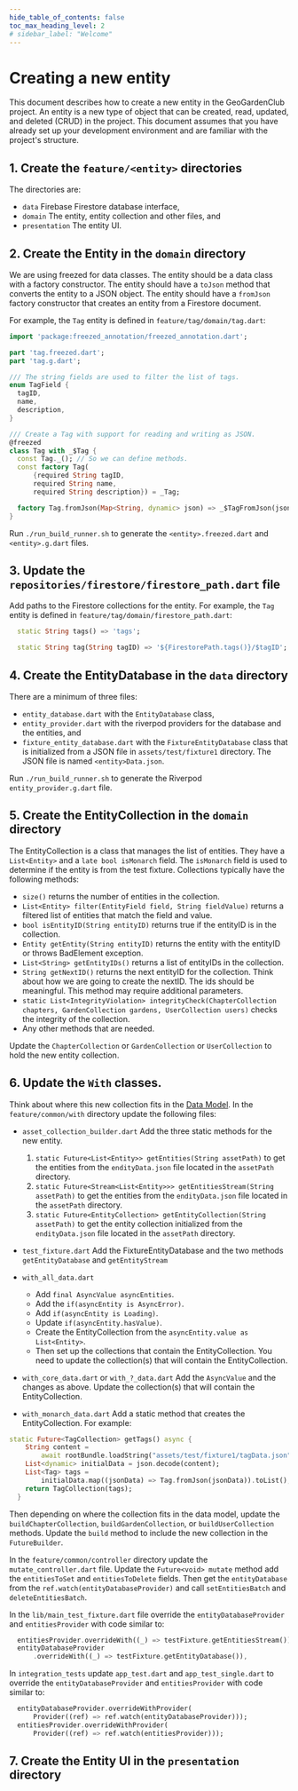 ```yaml
---
hide_table_of_contents: false
toc_max_heading_level: 2
# sidebar_label: "Welcome"
---
```

# Creating a new entity

This document describes how to create a new entity in the GeoGardenClub project. An entity is a new type of object that can be created, read, updated, and deleted (CRUD) in the project. This document assumes that you have already set up your development environment and are familiar with the project's structure.

## 1. Create the `feature/<entity>` directories
The directories are:
 * `data` Firebase Firestore database interface,
 * `domain` The entity, entity collection and other files, and
 * `presentation` The entity UI.

## 2. Create the Entity in the `domain` directory
We are using freezed for data classes. The entity should be a data class with a factory constructor. The entity should have a `toJson` method that converts the entity to a JSON object. The entity should have a `fromJson` factory constructor that creates an entity from a Firestore document.

For example, the `Tag` entity is defined in `feature/tag/domain/tag.dart`:

```dart
import 'package:freezed_annotation/freezed_annotation.dart';

part 'tag.freezed.dart';
part 'tag.g.dart';

/// The string fields are used to filter the list of tags.
enum TagField {
  tagID,
  name,
  description,
}

/// Create a Tag with support for reading and writing as JSON.
@freezed
class Tag with _$Tag {
  const Tag._(); // So we can define methods.
  const factory Tag(
      {required String tagID,
      required String name,
      required String description}) = _Tag;

  factory Tag.fromJson(Map<String, dynamic> json) => _$TagFromJson(json);
}
```
Run `./run_build_runner.sh` to generate the `<entity>.freezed.dart` and `<entity>.g.dart` files.

## 3. Update the `repositories/firestore/firestore_path.dart` file
Add paths to the Firestore collections for the entity. For example, the `Tag` entity is defined in `feature/tag/domain/firestore_path.dart`:

```dart
  static String tags() => 'tags';

  static String tag(String tagID) => '${FirestorePath.tags()}/$tagID';
```

## 4. Create the EntityDatabase in the `data` directory
There are a minimum of three files:
 * `entity_database.dart` with the `EntityDatabase` class,
 * `entity_provider.dart` with the riverpod providers for the database and the entities, and
 * `fixture_entity_database.dart` with the `FixtureEntityDatabase` class that is initialized from a JSON file in `assets/test/fixture1` directory. The JSON file is named `<entity>Data.json`.

Run `./run_build_runner.sh` to generate the Riverpod `entity_provider.g.dart` file.

## 5. Create the EntityCollection in the `domain` directory
The EntityCollection is a class that manages the list of entities. They have a `List<Entity>` and a `late bool isMonarch` field. The `isMonarch` field is used to determine if the entity is from the test fixture.
Collections typically have the following methods:
* `size()` returns the number of entities in the collection.
* `List<Entity> filter(EntityField field, String fieldValue)` returns a filtered list of entities that match the field and value.
* `bool isEntityID(String entityID)` returns true if the entityID is in the collection.
* `Entity getEntity(String entityID)` returns the entity with the entityID or throws BadElement exception.
* `List<String> getEntityIDs()` returns a list of entityIDs in the collection.
* `String getNextID()` returns the next entityID for the collection. Think about how we are
  going to create the nextID. The ids should be
  meaningful. This method may require additional parameters.
* `static List<IntegrityViolation> integrityCheck(ChapterCollection chapters,
      GardenCollection gardens, UserCollection users)` checks the integrity of the collection.
* Any other methods that are needed.

Update the `ChapterCollection` or `GardenCollection` or `UserCollection` to hold the new entity collection.

## 6. Update the `With` classes.
Think about where this new collection fits in the [Data Model](../data-model.md). In the `feature/common/with` directory update the following files:
 * `asset_collection_builder.dart` Add the three static methods for the new entity.
   1. `static Future<List<Entity>> getEntities(String assetPath)` to get the entities from the `endityData.json` file located in the `assetPath` directory.
   2. `static Future<Stream<List<Entity>>> getEntitiesStream(String assetPath)` to get the entities from the `endityData.json` file located in the `assetPath` directory.
   3. `static Future<EntityCollection> getEntityCollection(String assetPath)` to get the entity collection initialized from the `endityData.json` file located in the `assetPath` directory.
   
 * `test_fixture.dart` Add the FixtureEntityDatabase and the two
   methods `getEntityDatabase` and `getEntityStream` 
 * `with_all_data.dart` 
   * Add `final AsyncValue asyncEntities`. 
   * Add the `if(asyncEntity is AsyncError)`. 
   * Add `if(asyncEntity is Loading)`. 
   * Update `if(asyncEntity.hasValue)`.
   * Create the EntityCollection from the `asyncEntity.value as List<Entity>`. 
   * Then set up the collections that contain the EntityCollection. You need to update the collection(s) that will contain the EntityCollection.
 * `with_core_data.dart` or `with_?_data.dart` Add the `AsyncValue` and the changes as above. Update the collection(s) that will contain the EntityCollection.
 * `with_monarch_data.dart` Add a static method that creates the EntityCollection. For example:
```dart
static Future<TagCollection> getTags() async {
    String content =
        await rootBundle.loadString("assets/test/fixture1/tagData.json");
    List<dynamic> initialData = json.decode(content);
    List<Tag> tags =
        initialData.map((jsonData) => Tag.fromJson(jsonData)).toList();
    return TagCollection(tags);
  }
 ```
Then depending on where the collection fits in the data model, update the `buildChapterCollection`, `buildGardenCollection`, or `buildUserCollection` methods. Update the `build` method to include the new collection in the `FutureBuilder`.

In the `feature/common/controller` directory update the `mutate_controller.dart` file. Update the `Future<void> mutate` method add the `entitiesToSet` and `entitiesToDelete` fields. Then get the `entityDatabase` from the `ref.watch(entityDatabaseProvider)` and call `setEntitiesBatch` and `deleteEntitiesBatch`.

In the `lib/main_test_fixture.dart` file override the `entityDatabaseProvider` and `entitiesProvider` with code similar to:
```dart
  entitiesProvider.overrideWith((_) => testFixture.getEntitiesStream()),
  entityDatabaseProvider
      .overrideWith((_) => testFixture.getEntityDatabase()),
```

In `integration_tests` update `app_test.dart` and `app_test_single.dart` to override the `entityDatabaseProvider` and `entitiesProvider` with code similar to:
```dart
  entityDatabaseProvider.overrideWithProvider(
      Provider((ref) => ref.watch(entityDatabaseProvider)));
  entitiesProvider.overrideWithProvider(
      Provider((ref) => ref.watch(entitiesProvider)));
```

## 7. Create the Entity UI in the `presentation` directory
